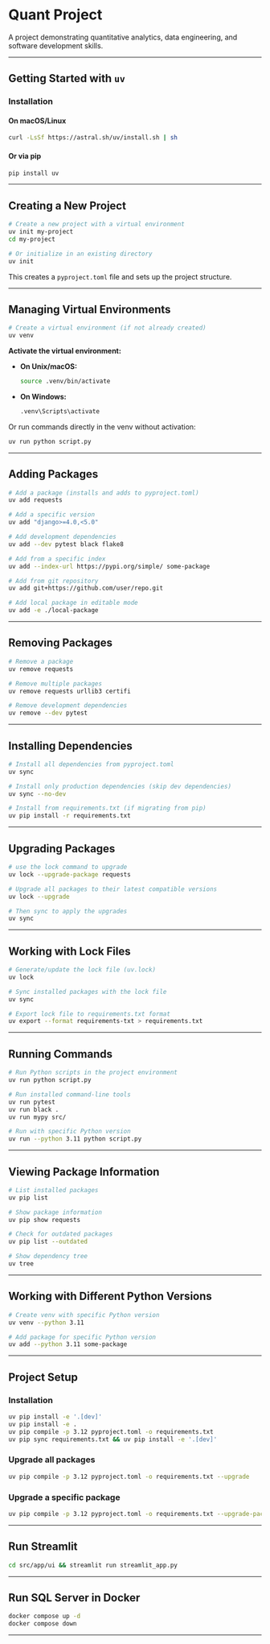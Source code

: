 # Quant Project

A project demonstrating quantitative analytics, data engineering, and software development skills.

---

## Getting Started with `uv`

### Installation

#### On macOS/Linux

```sh
curl -LsSf https://astral.sh/uv/install.sh | sh
```

#### Or via pip

```sh
pip install uv
```

---

## Creating a New Project

```sh
# Create a new project with a virtual environment
uv init my-project
cd my-project

# Or initialize in an existing directory
uv init
```

This creates a `pyproject.toml` file and sets up the project structure.

---

## Managing Virtual Environments

```sh
# Create a virtual environment (if not already created)
uv venv
```

**Activate the virtual environment:**

- **On Unix/macOS:**
  ```sh
  source .venv/bin/activate
  ```
- **On Windows:**
  ```sh
  .venv\Scripts\activate
  ```

Or run commands directly in the venv without activation:

```sh
uv run python script.py
```

---

## Adding Packages

```sh
# Add a package (installs and adds to pyproject.toml)
uv add requests

# Add a specific version
uv add "django>=4.0,<5.0"

# Add development dependencies
uv add --dev pytest black flake8

# Add from a specific index
uv add --index-url https://pypi.org/simple/ some-package

# Add from git repository
uv add git+https://github.com/user/repo.git

# Add local package in editable mode
uv add -e ./local-package
```

---

## Removing Packages

```sh
# Remove a package
uv remove requests

# Remove multiple packages
uv remove requests urllib3 certifi

# Remove development dependencies
uv remove --dev pytest
```

---

## Installing Dependencies

```sh
# Install all dependencies from pyproject.toml
uv sync

# Install only production dependencies (skip dev dependencies)
uv sync --no-dev

# Install from requirements.txt (if migrating from pip)
uv pip install -r requirements.txt
```

---

## Upgrading Packages

```sh
# use the lock command to upgrade
uv lock --upgrade-package requests

# Upgrade all packages to their latest compatible versions
uv lock --upgrade

# Then sync to apply the upgrades
uv sync
```

---

## Working with Lock Files

```sh
# Generate/update the lock file (uv.lock)
uv lock

# Sync installed packages with the lock file
uv sync

# Export lock file to requirements.txt format
uv export --format requirements-txt > requirements.txt
```

---

## Running Commands

```sh
# Run Python scripts in the project environment
uv run python script.py

# Run installed command-line tools
uv run pytest
uv run black .
uv run mypy src/

# Run with specific Python version
uv run --python 3.11 python script.py
```

---

## Viewing Package Information

```sh
# List installed packages
uv pip list

# Show package information
uv pip show requests

# Check for outdated packages
uv pip list --outdated

# Show dependency tree
uv tree
```

---

## Working with Different Python Versions

```sh
# Create venv with specific Python version
uv venv --python 3.11

# Add package for specific Python version
uv add --python 3.11 some-package
```

---

## Project Setup

### Installation

```sh
uv pip install -e '.[dev]'
uv pip install -e .
uv pip compile -p 3.12 pyproject.toml -o requirements.txt
uv pip sync requirements.txt && uv pip install -e '.[dev]'
```

### Upgrade all packages

```sh
uv pip compile -p 3.12 pyproject.toml -o requirements.txt --upgrade
```

### Upgrade a specific package

```sh
uv pip compile -p 3.12 pyproject.toml -o requirements.txt --upgrade-package pandas
```

---

## Run Streamlit

```sh
cd src/app/ui && streamlit run streamlit_app.py
```

---

## Run SQL Server in Docker

```sh
docker compose up -d
docker compose down
```

---
